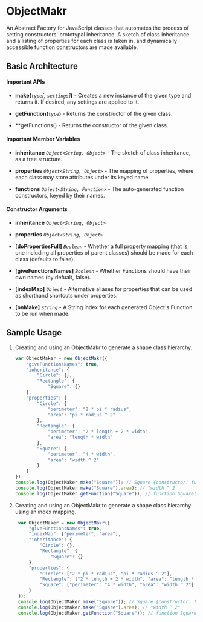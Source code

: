 # ObjectMakr

An Abstract Factory for JavaScript classes that automates the process of setting
constructors' prototypal inheritance. A sketch of class inheritance and a 
listing of properties for each class is taken in, and dynamically accessible
function constructors are made available.


## Basic Architecture

#### Important APIs

* **make(***`type`[, `settings`]***)** - Creates a new instance of the given type 
and returns it. If desired, any settings are applied to it.

* **getFunction(***`type`***)** - Returns the constructor of the given class.

* **getFunctions() - Returns the constructor of the given class.

#### Important Member Variables

* **inheritance** *`Object<String, Object>`* - The sketch of class inheritance,
as a tree structure.

* **properties** *`Object<String, Object>`* - The mapping of properties, where
each class may store attributes under its keyed name.

* **functions** *`Object<String, Function>`* - The auto-generated function 
constructors, keyed by their names.

#### Constructor Arguments

* **inheritance** *`Object<String, Object>`*

* **properties** *`Object<String, Object>`*

* **[doPropertiesFull]** *`Boolean`* - Whether a full property mapping (that is,
one including all properties of parent classes) should be made for each class
(defaults to false).

* **[giveFunctionsNames]** *`Boolean`* - Whether Functions should have their own
names (by defualt, false).

* **[indexMap]** *`Object`* - Alternative aliases for properties that can be
used as shorthand shortcuts under properties.

* **[onMake]** *`String`* - A String index for each generated Object's Function
to be run when made.

## Sample Usage

1. Creating and using an ObjectMakr to generate a shape class hierarchy.

    ```javascript
    var ObjectMaker = new ObjectMakr({
        "giveFunctionsNames": true,
        "inheritance": {
            "Circle": {},
            "Rectangle": {
                "Square": {}
        },
        "properties": {
            "Circle": {
                "perimeter": "2 * pi * radius",
                "area": "pi * radius ^ 2"
            },
            "Rectangle": {
                "perimeter": "2 * length + 2 * width",
                "area": "length * width"
            },
            "Square": {
                "perimeter": "4 * width",
                "area": "width ^ 2"
            }
        }
    });
    console.log(ObjectMaker.make("Square")); // Square {constructor: function... 
    console.log(ObjectMaker.make("Square").area); // "width ^ 2
    console.log(ObjectMaker.getFunction("Square")); // function Square() {}
    ```

2. Creating and using an ObjectMakr to generate a shape class hierarchy using an
   index mapping.

   ```javascript
    var ObjectMaker = new ObjectMakr({
        "giveFunctionsNames": true,
        "indexMap": ["perimeter", "area"],
        "inheritance": {
            "Circle": {},
            "Rectangle": {
                "Square": {}
        },
        "properties": {
            "Circle": ["2 * pi * radius", "pi * radius ^ 2"],
            "Rectangle": ["2 * length + 2 * width", "area": "length * width"],
            "Square": ["perimeter": "4 * width", "area": "width ^ 2"]
        }
    });
    console.log(ObjectMaker.make("Square")); // Square {constructor: function... 
    console.log(ObjectMaker.make("Square").area); // "width ^ 2"
    console.log(ObjectMaker.getFunction("Square")); // function Square() {}
    ```